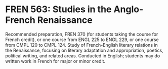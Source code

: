# FREN 563: Studies in the Anglo-French Renaissance

Recommended preparation, FREN 370 (for students taking the course for French credit), or one course from ENGL 225 to ENGL 229, or one course from CMPL 120 to CMPL 124. Study of French-English literary relations in the Renaissance, focusing on literary adaptation and appropriation, poetics, political writing, and related areas. Conducted in English; students may do written work in French for major or minor credit.